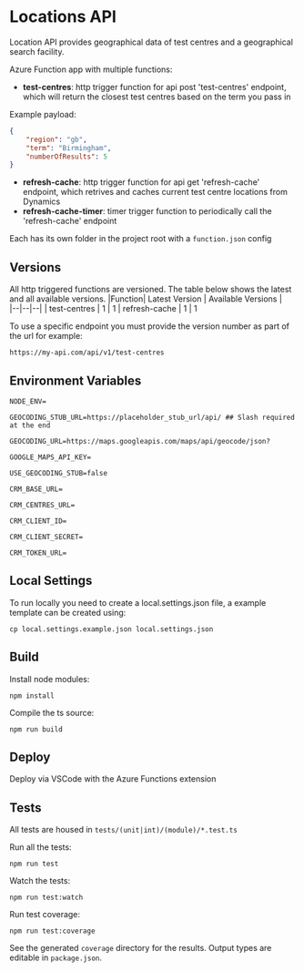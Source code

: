 # Locations API
Location API provides geographical data of test centres and a geographical search facility.

Azure Function app with multiple functions:

-  **test-centres**: http trigger function for api post 'test-centres' endpoint, which will return the closest test centres based on the term you pass in

Example payload:

```json
{
	"region": "gb",
	"term": "Birmingham",
	"numberOfResults": 5
}
```

  -  **refresh-cache**: http trigger function for api get 'refresh-cache' endpoint, which retrives and caches current test centre locations from Dynamics
  - **refresh-cache-timer**:  timer trigger function to periodically call the 'refresh-cache' endpoint

Each has its own folder in the project root with a `function.json` config

## Versions
All http triggered functions are versioned. The table below shows the latest and all available versions.
|Function| Latest Version  |  Available Versions |  
|--|--|--|
| test-centres | 1 | 1
| refresh-cache | 1 | 1

To use a specific endpoint you must provide the version number as part of the url  for example:
```
https://my-api.com/api/v1/test-centres
```

## Environment Variables

```
NODE_ENV=

GEOCODING_STUB_URL=https://placeholder_stub_url/api/ ## Slash required at the end

GEOCODING_URL=https://maps.googleapis.com/maps/api/geocode/json?

GOOGLE_MAPS_API_KEY=

USE_GEOCODING_STUB=false

CRM_BASE_URL=

CRM_CENTRES_URL=

CRM_CLIENT_ID=

CRM_CLIENT_SECRET=

CRM_TOKEN_URL=
```

## Local Settings
To run locally you need to create a local.settings.json file, a example template can be created using:

 `cp local.settings.example.json local.settings.json`

## Build

Install node modules:

```
npm install
```

Compile the ts source:

```
npm run build
```

## Deploy

Deploy via VSCode with the Azure Functions extension

## Tests

All tests are housed in `tests/(unit|int)/(module)/*.test.ts`

Run all the tests:

```
npm run test
```

Watch the tests:

```
npm run test:watch
```

Run test coverage:

```
npm run test:coverage
```

See the generated `coverage` directory for the results. Output types are editable in `package.json`.
